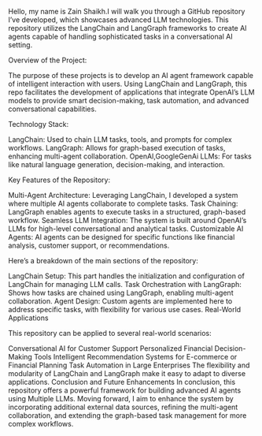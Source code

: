 Hello, my name is Zain Shaikh.I will walk you through a GitHub repository I’ve developed, which showcases advanced LLM technologies. This repository utilizes the LangChain and LangGraph frameworks to create AI agents capable of handling sophisticated tasks in a conversational AI setting.

Overview of the Project:

The purpose of these projects is to develop an AI agent framework capable of intelligent interaction with users. Using LangChain and LangGraph, this repo facilitates the development of applications that integrate OpenAI’s LLM models to provide smart decision-making, task automation, and advanced conversational capabilities.

Technology Stack:

LangChain: Used to chain LLM tasks, tools, and prompts for complex workflows.
LangGraph: Allows for graph-based execution of tasks, enhancing multi-agent collaboration.
OpenAI,GoogleGenAi LLMs: For tasks like natural language generation, decision-making, and interaction.

Key Features of the Repository:

Multi-Agent Architecture: Leveraging LangChain, I developed a system where multiple AI agents collaborate to complete tasks.
Task Chaining: LangGraph enables agents to execute tasks in a structured, graph-based workflow.
Seamless LLM Integration: The system is built around OpenAI’s LLMs for high-level conversational and analytical tasks.
Customizable AI Agents: AI agents can be designed for specific functions like financial analysis, customer support, or recommendations.

Here’s a breakdown of the main sections of the repository:

LangChain Setup: This part handles the initialization and configuration of LangChain for managing LLM calls.
Task Orchestration with LangGraph: Shows how tasks are chained using LangGraph, enabling multi-agent collaboration.
Agent Design: Custom agents are implemented here to address specific tasks, with flexibility for various use cases.
Real-World Applications

This repository can be applied to several real-world scenarios:

Conversational AI for Customer Support
Personalized Financial Decision-Making Tools
Intelligent Recommendation Systems for E-commerce or Financial Planning
Task Automation in Large Enterprises
The flexibility and modularity of LangChain and LangGraph make it easy to adapt to diverse applications.
Conclusion and Future Enhancements
In conclusion, this repository offers a powerful framework for building advanced AI agents using Multiple LLMs. Moving forward, I aim to enhance the system by incorporating additional external data sources, refining the multi-agent collaboration, and extending the graph-based task management for more complex workflows.

